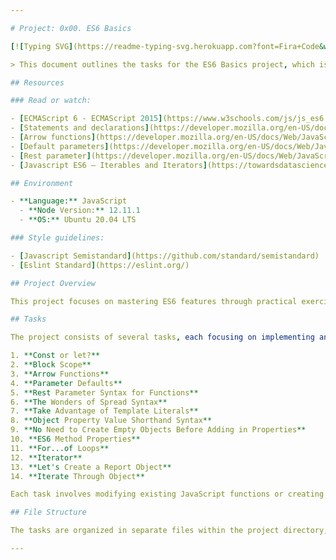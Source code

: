 ```yaml
---

# Project: 0x00. ES6 Basics

[![Typing SVG](https://readme-typing-svg.herokuapp.com?font=Fira+Code&weight=900&size=32&pause=1000&width=435&lines=ES6+Basic\(:)](https://git.io/typing-svg)

> This document outlines the tasks for the ES6 Basics project, which is part of the ALXSE short specializations curriculum focused on modern JavaScript, particularly ECMAScript 6 (ES6).

## Resources

### Read or watch:

- [ECMAScript 6 - ECMAScript 2015](https://www.w3schools.com/js/js_es6.asp)
- [Statements and declarations](https://developer.mozilla.org/en-US/docs/Web/JavaScript/Reference/Statements)
- [Arrow functions](https://developer.mozilla.org/en-US/docs/Web/JavaScript/Reference/Functions/Arrow_functions)
- [Default parameters](https://developer.mozilla.org/en-US/docs/Web/JavaScript/Reference/Functions/Default_parameters)
- [Rest parameter](https://developer.mozilla.org/en-US/docs/Web/JavaScript/Reference/Functions/rest_parameters)
- [Javascript ES6 — Iterables and Iterators](https://towardsdatascience.com/javascript-es6-iterables-and-iterators-de18b54f4d4)

## Environment

- **Language:** JavaScript
  - **Node Version:** 12.11.1
  - **OS:** Ubuntu 20.04 LTS

### Style guidelines:

- [Javascript Semistandard](https://github.com/standard/semistandard)
- [Eslint Standard](https://eslint.org/)

## Project Overview

This project focuses on mastering ES6 features through practical exercises. Each task explores a specific ES6 feature, reinforcing concepts like block scoping, arrow functions, default parameters, rest parameters, spread syntax, template literals, object shorthand syntax, computed property names, ES6 method properties, iterators, and for...of loops.

## Tasks

The project consists of several tasks, each focusing on implementing and understanding different ES6 features:

1. **Const or let?**
2. **Block Scope**
3. **Arrow Functions**
4. **Parameter Defaults**
5. **Rest Parameter Syntax for Functions**
6. **The Wonders of Spread Syntax**
7. **Take Advantage of Template Literals**
8. **Object Property Value Shorthand Syntax**
9. **No Need to Create Empty Objects Before Adding in Properties**
10. **ES6 Method Properties**
11. **For...of Loops**
12. **Iterator**
13. **Let's Create a Report Object**
14. **Iterate Through Object**

Each task involves modifying existing JavaScript functions or creating new ones to utilize ES6 syntax effectively. The tasks aim to enhance understanding and proficiency in modern JavaScript programming.

## File Structure

The tasks are organized in separate files within the project directory, facilitating clear implementation and testing of each ES6 feature.

---
```


